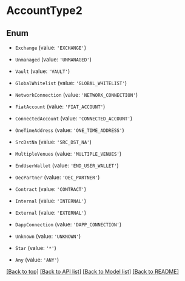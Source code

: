 # AccountType2

## Enum


* `Exchange` (value: `'EXCHANGE'`)

* `Unmanaged` (value: `'UNMANAGED'`)

* `Vault` (value: `'VAULT'`)

* `GlobalWhitelist` (value: `'GLOBAL_WHITELIST'`)

* `NetworkConnection` (value: `'NETWORK_CONNECTION'`)

* `FiatAccount` (value: `'FIAT_ACCOUNT'`)

* `ConnectedAccount` (value: `'CONNECTED_ACCOUNT'`)

* `OneTimeAddress` (value: `'ONE_TIME_ADDRESS'`)

* `SrcDstNa` (value: `'SRC_DST_NA'`)

* `MultipleVenues` (value: `'MULTIPLE_VENUES'`)

* `EndUserWallet` (value: `'END_USER_WALLET'`)

* `OecPartner` (value: `'OEC_PARTNER'`)

* `Contract` (value: `'CONTRACT'`)

* `Internal` (value: `'INTERNAL'`)

* `External` (value: `'EXTERNAL'`)

* `DappConnection` (value: `'DAPP_CONNECTION'`)

* `Unknown` (value: `'UNKNOWN'`)

* `Star` (value: `'*'`)

* `Any` (value: `'ANY'`)



[[Back to top]](#) [[Back to API list]](../../README.md#documentation-for-api-endpoints) [[Back to Model list]](../../README.md#documentation-for-models) [[Back to README]](../../README.md)
